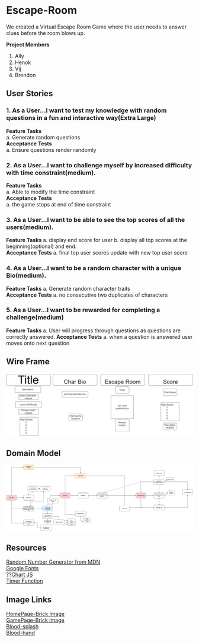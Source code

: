 # Escape-Room
We created a Virtual Escape Room Game where the user needs to answer clues before the room blows up. 

**Project Members**
1. Ally  
2. Henok  
3. Vij  
4. Brendon  

## User Stories

### 1. As a User...I want to test my knowledge with random questions in a fun and interactive way(Extra Large) ###

**Feature Tasks**  
        a. Generate random questions  
**Acceptance Tests**  
        a. Ensure questions render randomly


### 2. As a User...I want to challenge myself by increased difficulty with time constraint(medium). ### 
 **Feature Tasks**  
        a. Able to modify the time constraint  
**Acceptance Tests**  
        a. the game stops at end of time constraint


### 3. As a User...I want to be able to see the top scores of all the users(medium). ###
**Feature Tasks**
        a. display end score for user
        b. display all top scores at the beginning(optional) and end.   
**Acceptance Tests**
        a. final top user scores update with new top user score


### 4. As a User...I want to be a random character with a unique Bio(medium). ###

**Feature Tasks**
        a. Generate random character traits  
**Acceptance Tests**
        a. no consecutive two duplicates of characters
        

### 5. As a User...I want to be rewarded for completing a challenge(medium) ###

**Feature Tasks**
        a. User will progress through questions as questions are correctly answered.
**Acceptance Tests**
        a. when a question is answered user moves onto next question


## Wire Frame ##
![wireframe](/img/WireFrame.jpg)

## Domain Model ##
![Domain Model](/img/DomainModel.png)

## Resources ##
[Random Number Generator from MDN](https://developer.mozilla.org/en-US/docs/Web/JavaScript/Reference/Global_Objects/Math/random)    
[Google Fonts](https://fonts.google.com/?category=Display&selection.family=Rammetto+One)  
??[Chart JS](https://www.chartjs.org/docs/latest/)   
[Timer Function](https://www.geeksforgeeks.org/javascript-timer/  )

## Image Links ##
[HomePage-Brick Image](https://unsplash.com/)  
[GamePage-Brick Image](https://unsplash.com/)  
[Blood-splash](https://encrypted-tbn0.gstatic.com/images?q=tbn:ANd9GcTlYvyNujTDMFpxcN6xzhcmHbil44f3ilcbK8CSVN_Kjp3ALhJJJg&s)  
[Blood-hand]( https://media.wired.com/photos/5bd262d4b1e96429a704ba17/master/w_2560%2Cc_limit/bloodyhand_top-1036615756.jpg)  


